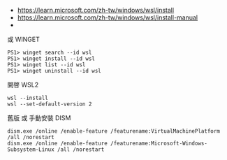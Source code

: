 
- https://learn.microsoft.com/zh-tw/windows/wsl/install
- https://learn.microsoft.com/zh-tw/windows/wsl/install-manual
- 


或  WINGET
```
PS1> winget search --id wsl
PS1> winget install --id wsl
PS1> winget list --id wsl
PS1> winget uninstall --id wsl
```

開啓 WSL2

```
wsl --install
wsl --set-default-version 2
```

舊版 或 手動安裝 DISM
```
dism.exe /online /enable-feature /featurename:VirtualMachinePlatform /all /norestart
dism.exe /online /enable-feature /featurename:Microsoft-Windows-Subsystem-Linux /all /norestart
```

